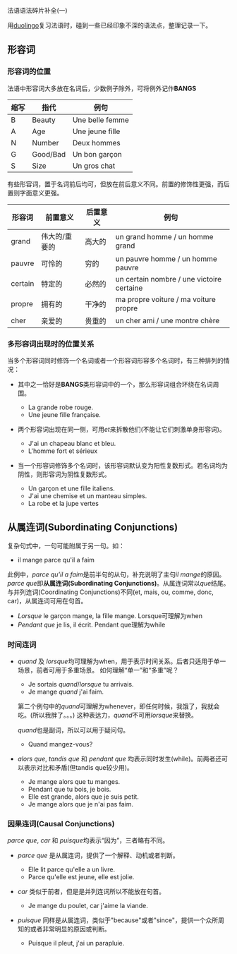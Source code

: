 法语语法碎片补全(一)

用[duolingo](http://www.duolingo.cn/)复习法语时，碰到一些已经印象不深的语法点，整理记录一下。

<!-- more -->

## 形容词
### 形容词的位置
法语中形容词大多放在名词后，少数例子除外，可将例外记作**BANGS**

缩写 | 指代     | 例句
-----|----------|-----------------
B    | Beauty   | Une belle femme
A    | Age      | Une jeune fille
N    | Number   | Deux hommes
G    | Good/Bad | Un bon garçon
S    | Size     | Un gros chat

有些形容词，置于名词前后均可，但放在前后意义不同。前置的修饰性更强，而后置则字面意义更强。

形容词  | 前置意义      | 后置意义 | 例句
--------|---------------|----------|-------
grand   | 伟大的/重要的 | 高大的   | un grand homme / un homme grand
pauvre  | 可怜的        | 穷的     | un pauvre homme / un homme pauvre
certain | 特定的        | 必然的   | un certain nombre / une victoire certaine
propre  | 拥有的        | 干净的   | ma propre voiture / ma voiture propre
cher    | 亲爱的        | 贵重的   | un cher ami / une montre chère

### 多形容词出现时的位置关系
当多个形容词同时修饰一个名词或者一个形容词形容多个名词时，有三种排列的情况：

* 其中之一恰好是**BANGS**类形容词中的一个，那么形容词组合环绕在名词周围。
	
	* La grande robe rouge.
	* Une jeune fille française.

* 两个形容词出现在同一侧，可用*et*来拆散他们(不能让它们刺激单身形容词)。

	* J'ai un chapeau blanc et bleu.
	* L'homme fort et sérieux

* 当一个形容词修饰多个名词时，该形容词默认变为阳性复数形式。若名词均为阴性，则形容词为阴性复数形式。
	
	* Un garçon et une fille italiens.
	* J'ai une chemise et un manteau simples.
	* La robe et la jupe vertes

## 从属连词(Subordinating Conjunctions)
复杂句式中，一句可能附属于另一句。如：

* il mange parce qu'il a faim

此例中，*parce qu'il a faim*是前半句的从句，补充说明了主句*il mange*的原因。*parce que*即**从属连词(Subordinating Conjunctions)**。从属连词常以*que*结尾。
与并列连词(Coordinating Conjunctions)不同(et, mais, ou, comme, donc, car)，从属连词可用在句首。

* *Lorsque* le garçon mange, la fille mange. Lorsque可理解为when
* *Pendant que* je lis, il écrit. Pendant que理解为while

### 时间连词

* *quand* 及 *lorsque*均可理解为when，用于表示时间关系。后者只适用于单一场景，前者可用于多重场景。
如何理解“单一”和“多重”呢？

	* Je sortais *quand*/*lorsque* tu arrivais.
	* Je mange *quand* j'ai faim.

	第二个例句中的*quand*可理解为whenever，即任何时候，我饿了，我就会吃。(所以我胖了。。。)
	这种表达力，*quand*不可用*lorsque*来替换。

	*quand*也是副词，所以可以用于疑问句。
	* Quand mangez-vous?

* *alors que*, *tandis que* 和 *pendant que* 均表示同时发生(while)。前两者还可以表示对比和矛盾(但tandis que较少用)。

	* Je mange alors que tu manges.
	* Pendant que tu bois, je bois. 
	* Elle est grande, alors que je suis petit.
	* Je mange alors que je n'ai pas faim.

### 因果连词(Causal Conjunctions)
*parce que*, *car* 和 *puisque*均表示“因为”，三者略有不同。

* *parce que* 是从属连词，提供了一个解释、动机或者判断。
	
	* Elle lit parce qu'elle a un livre.
	* Parce qu'elle est jeune, elle est jolie. 

* *car* 类似于前者，但是是并列连词所以不能放在句首。

	* Je mange du poulet, car j'aime la viande.

* *puisque* 同样是从属连词，类似于"because"或者"since"，提供一个众所周知的或者非常明显的原因或判断。

	* Puisque il pleut, j'ai un parapluie.